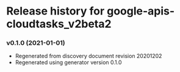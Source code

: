 # Release history for google-apis-cloudtasks_v2beta2

### v0.1.0 (2021-01-01)

* Regenerated from discovery document revision 20201202
* Regenerated using generator version 0.1.0

